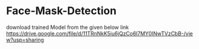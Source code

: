 # Face-Mask-Detection
download trained Model from the given below link
https://drive.google.com/file/d/11TRnNkK5iu6jQzCo6l7MY0INwTVzCbB-/view?usp=sharing
